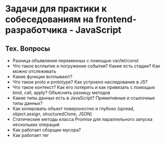 # Задачи для практики к собеседованиям на frontend-разработчика - JavaScript

## Тех. Вопросы

- Разница объявления переменных с помощью var/let/const
- Что такое всплытие и погружение события? Какие есть стадии? Как можно отслеживать
- Какие функции всплывают?
- Что такое proto и prototype? Как устроено наследование в JS?
- Что такое контекст? Как его потерять и как привязать с помощью bind, call, apply? Объяснить разницу методов
- Какие типы данных есть в JavaScript? Примитивные и ссылочные типы данных?
- Как копировать объект поверхностно и глубоко (spread, object.assign, structuredClone, JSON)
- Статические методы класса Promise для параллельного запуска нескольких операций
- Как работает сборщик мусора?
- Как работает тег <script> в HTML? Как работают атрибуты async, defer?
- Для чего предназначен Babel?
- Какие уязвимости есть в Web?
- SOLID с примерами из Frontend'а
- Какие способы оптимизации фронтенда существуют без привязки к фреймворку

